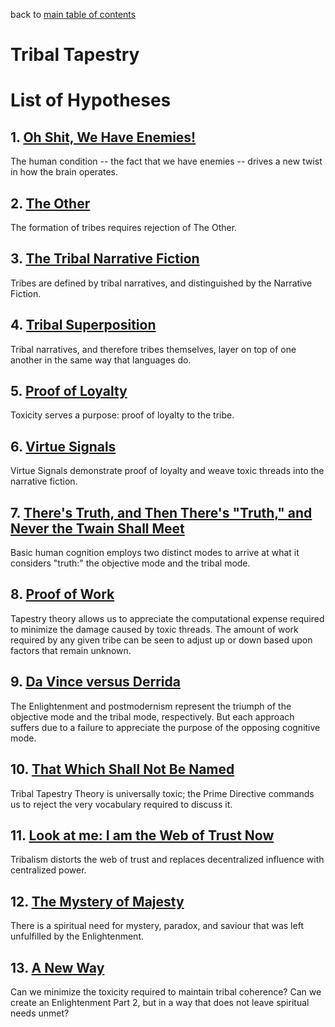 back to [main table of contents](https://github.com/wds4/tribal-tapestry/blob/main/essays/bookJustification/README.md)

Tribal Tapestry
=====

# List of Hypotheses

## 1. [Oh Shit, We Have Enemies!](https://github.com/wds4/tribal-tapestry/blob/main/essays/bookJustification/hypotheses/humanConditionHypothesis.md)
The human condition -- the fact that we have enemies -- drives a new twist in how the brain operates.

## 2. [The Other]()
The formation of tribes requires rejection of The Other.

## 3. [The Tribal Narrative Fiction]()
Tribes are defined by tribal narratives, and distinguished by the Narrative Fiction.

## 4. [Tribal Superposition]()
Tribal narratives, and therefore tribes themselves, layer on top of one another in the same way that languages do.

## 5. [Proof of Loyalty]()
Toxicity serves a purpose: proof of loyalty to the tribe.

## 6. [Virtue Signals]()
Virtue Signals demonstrate proof of loyalty and weave toxic threads into the narrative fiction.

## 7. [There's Truth, and Then There's "Truth," and Never the Twain Shall Meet](https://github.com/wds4/tribal-tapestry/blob/main/essays/bookJustification/hypotheses/dualModeHypothesis.md)
Basic human cognition employs two distinct modes to arrive at what it considers "truth:" the objective mode and the tribal mode.

## 8. [Proof of Work]()
Tapestry theory allows us to appreciate the computational expense required to minimize the damage caused by toxic threads. The amount of work required by any given tribe can be seen to adjust up or down based upon factors that remain unknown.

## 9. [Da Vince versus Derrida](https://github.com/wds4/tribal-tapestry/blob/main/essays/bookJustification/hypotheses/postmodernismHypothesis.md)
The Enlightenment and postmodernism represent the triumph of the objective mode and the tribal mode, respectively. But each approach suffers due to a failure to appreciate the purpose of the opposing cognitive mode.

## 10. [That Which Shall Not Be Named](https://github.com/wds4/tribal-tapestry/blob/main/essays/bookJustification/hypotheses/primeDirectiveHypothesis.md)
Tribal Tapestry Theory is universally toxic; the Prime Directive commands us to reject the very vocabulary required to discuss it.

## 11. [Look at me: I am the Web of Trust Now]()
Tribalism distorts the web of trust and replaces decentralized influence with centralized power.

## 12. [The Mystery of Majesty]()
There is a spiritual need for mystery, paradox, and saviour that was left unfulfilled by the Enlightenment.

## 13. [A New Way]()
Can we minimize the toxicity required to maintain tribal coherence? Can we create an Enlightenment Part 2, but in a way that does not leave spiritual needs unmet?

